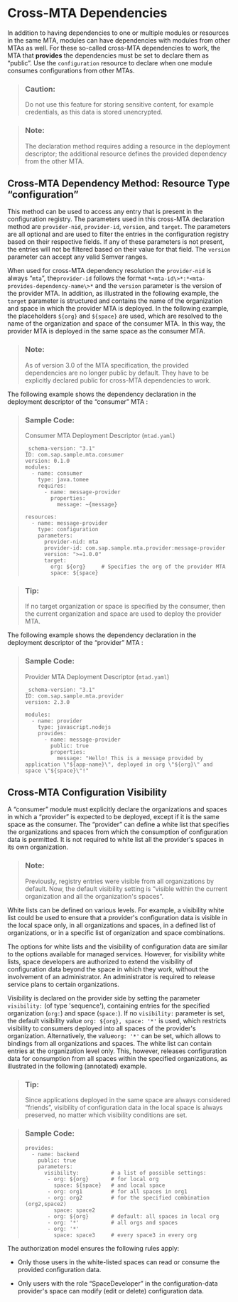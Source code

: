 <!-- loiob8e1953a618e47e1bd3c3a60c213226e -->

# Cross-MTA Dependencies

In addition to having dependencies to one or multiple modules or resources in the same MTA, modules can have dependencies with modules from other MTAs as well. For these so-called cross-MTA dependencies to work, the MTA that **provides** the dependencies must be set to declare them as “public”. Use the `configuration` resource to declare when one module consumes configurations from other MTAs.

> ### Caution:  
> Do not use this feature for storing sensitive content, for example credentials, as this data is stored unencrypted.

> ### Note:  
> The declaration method requires adding a resource in the deployment descriptor; the additional resource defines the provided dependency from the other MTA.



<a name="loiob8e1953a618e47e1bd3c3a60c213226e__section_m5p_ywx_nv"/>

## Cross-MTA Dependency Method: Resource Type “configuration”

This method can be used to access any entry that is present in the configuration registry. The parameters used in this cross-MTA declaration method are `provider-nid`, `provider-id`, `version`, and `target`. The parameters are all optional and are used to filter the entries in the configuration registry based on their respective fields. If any of these parameters is not present, the entries will not be filtered based on their value for that field. The `version` parameter can accept any valid Semver ranges.

When used for cross-MTA dependency resolution the `provider-nid` is always “`mta`”, the`provider-id` follows the format `*<mta-id\>*:*<mta-provides-dependency-name\>*` and the `version` parameter is the version of the provider MTA. In addition, as illustrated in the following example, the `target` parameter is structured and contains the name of the organization and space in which the provider MTA is deployed. In the following example, the placeholders `${org}` and `${space}` are used, which are resolved to the name of the organization and space of the consumer MTA. In this way, the provider MTA is deployed in the same space as the consumer MTA.

> ### Note:  
> As of version 3.0 of the MTA specification, the provided dependencies are no longer public by default. They have to be explicitly declared public for cross-MTA dependencies to work.

The following example shows the dependency declaration in the deployment descriptor of the “consumer” MTA :

> ### Sample Code:  
> Consumer MTA Deployment Descriptor \(`mtad.yaml`\)
> 
> ```
> _schema-version: "3.1" 
> ID: com.sap.sample.mta.consumer 
> version: 0.1.0 
> modules:
>   - name: consumer
>     type: java.tomee 
>     requires: 
>       - name: message-provider 
>         properties: 
>           message: ~{message} 
> 
> resources: 
>   - name: message-provider 
>     type: configuration 
>     parameters:
>       provider-nid: mta 
>       provider-id: com.sap.sample.mta.provider:message-provider 
>       version: ">=1.0.0" 
>       target: 
>         org: ${org}     # Specifies the org of the provider MTA
>         space: ${space} 
> ```

> ### Tip:  
> If no target organization or space is specified by the consumer, then the current organization and space are used to deploy the provider MTA.

The following example shows the dependency declaration in the deployment descriptor of the “provider” MTA :

> ### Sample Code:  
> Provider MTA Deployment Descriptor \(`mtad.yaml`\)
> 
> ```
> _schema-version: "3.1" 
> ID: com.sap.sample.mta.provider 
> version: 2.3.0
> 
> modules: 
>   - name: provider 
>     type: javascript.nodejs 
>     provides: 
>       - name: message-provider 
>         public: true 
>         properties: 
>           message: "Hello! This is a message provided by application \"${app-name}\", deployed in org \"${org}\" and space \"${space}\"!" 
> ```



<a name="loiob8e1953a618e47e1bd3c3a60c213226e__section_pks_lh3_1db"/>

## Cross-MTA Configuration Visibility

A “consumer” module must explicitly declare the organizations and spaces in which a “provider” is expected to be deployed, except if it is the same space as the consumer. The “provider” can define a white list that specifies the organizations and spaces from which the consumption of configuration data is permitted. It is not required to white list all the provider's spaces in its own organization.

> ### Note:  
> Previously, registry entries were visible from all organizations by default. Now, the default visibility setting is “visible within the current organization and all the organization's spaces”.

White lists can be defined on various levels. For example, a visibility white list could be used to ensure that a provider's configuration data is visible in the local space only, in all organizations and spaces, in a defined list of organizations, or in a specific list of organization and space combinations.

The options for white lists and the visibility of configuration data are similar to the options available for managed services. However, for visibility white lists, space developers are authorized to extend the visibility of configuration data beyond the space in which they work, without the involvement of an administrator. An administrator is required to release service plans to certain organizations.

Visibility is declared on the provider side by setting the parameter `visibility:` \(of type 'sequence'\), containing entries for the specified organization \(`org:`\) and space \(`space:`\). If no `visibility:` parameter is set, the default visibility value `org: ${org}, space: '*'` is used, which restricts visibility to consumers deployed into all spaces of the provider's organization. Alternatively, the value`org: '*'` can be set, which allows to bindings from all organizations and spaces. The white list can contain entries at the organization level only. This, however, releases configuration data for consumption from all spaces within the specified organizations, as illustrated in the following \(annotated\) example.

> ### Tip:  
> Since applications deployed in the same space are always considered “friends”, visibility of configuration data in the local space is always preserved, no matter which visibility conditions are set.

> ### Sample Code:  
> ```
> provides:
>   - name: backend
>     public: true
>     parameters:
>       visibility:          # a list of possible settings:
>        - org: ${org}       # for local org 
>          space: ${space}   # and local space
>        - org: org1         # for all spaces in org1
>        - org: org2         # for the specified combination (org2,space2)
>          space: space2
>        - org: ${org}       # default: all spaces in local org
>        - org: '*'          # all orgs and spaces
>        - org: '*'          
>          space: space3     # every space3 in every org
> ```

The authorization model ensures the following rules apply:

-   Only those users in the white-listed spaces can read or consume the provided configuration data.

-   Only users with the role “SpaceDeveloper” in the configuration-data provider's space can modify \(edit or delete\) configuration data.


